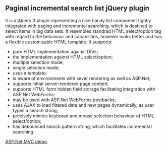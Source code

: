 ## Paginal incremental search list jQuery plugin
It is a jQuery 3 plugin representing a nice handy list component tightly integrated with paging and incremental searching,
which is destined to select items in big data sets. It resembles standrad HTML select/option tag with regard to
the behaviour and capabilities, however looks better and has a flexible customizable HTML template. It supports:
* pure HTML implementation against DIVs;
* the implementation against HTML select/option;
* multiple selection mode;
* single selection mode;
* uses a template;
* is aware of environments with sever rendering as well as ASP.Net;
* supports initial server-rendered page content;
* supports HTML form hidden field storage facilitating integration with ASP.Net WebForms;
* may be used with ASP.Net WebForms postbacks;
* uses AJAX to load filtered data and new pages dynamically, as user types a search string;
* precisely mimics keyborad and mouse selection behaviour of HTML select/option;
* has debounced search pattern string, which facilitates incremental searching.


[ASP.Net MVC demo](http://http://searchlist.1gb.ru/).
